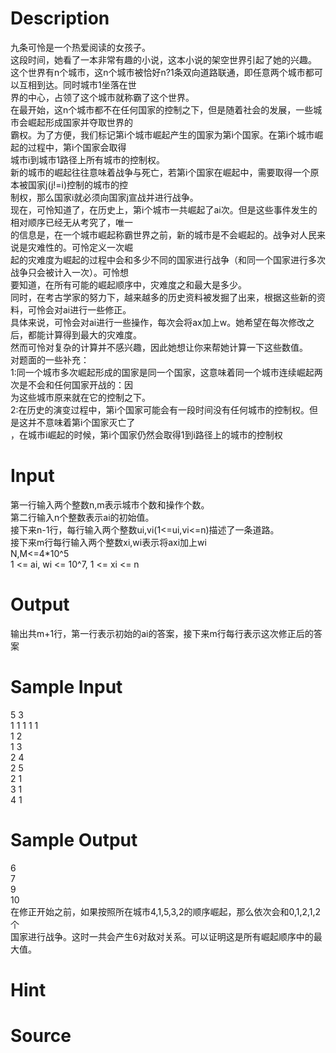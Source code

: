 
# Description

<div class="content"><div>九条可怜是一个热爱阅读的女孩子。</div>
<div></div>
<div>这段时间，她看了一本非常有趣的小说，这本小说的架空世界引起了她的兴趣。</div>
<div></div>
<div>这个世界有n个城市，这n个城市被恰好n?1条双向道路联通，即任意两个城市都可以互相到达。同时城市1坐落在世</div>
<div>界的中心，占领了这个城市就称霸了这个世界。</div>
<div></div>
<div>在最开始，这n个城市都不在任何国家的控制之下，但是随着社会的发展，一些城市会崛起形成国家并夺取世界的</div>
<div>霸权。为了方便，我们标记第i个城市崛起产生的国家为第i个国家。在第i个城市崛起的过程中，第i个国家会取得</div>
<div>城市i到城市1路径上所有城市的控制权。</div>
<div></div>
<div>新的城市的崛起往往意味着战争与死亡，若第i个国家在崛起中，需要取得一个原本被国家j(j!=i)控制的城市的控</div>
<div>制权，那么国家i就必须向国家j宣战并进行战争。</div>
<div></div>
<div>现在，可怜知道了，在历史上，第i个城市一共崛起了ai次。但是这些事件发生的相对顺序已经无从考究了，唯一</div>
<div>的信息是，在一个城市崛起称霸世界之前，新的城市是不会崛起的。战争对人民来说是灾难性的。可怜定义一次崛</div>
<div>起的灾难度为崛起的过程中会和多少不同的国家进行战争（和同一个国家进行多次战争只会被计入一次）。可怜想</div>
<div>要知道，在所有可能的崛起顺序中，灾难度之和最大是多少。</div>
<div></div>
<div>同时，在考古学家的努力下，越来越多的历史资料被发掘了出来，根据这些新的资料，可怜会对ai进行一些修正。</div>
<div>具体来说，可怜会对ai进行一些操作，每次会将ax加上w。她希望在每次修改之后，都能计算得到最大的灾难度。</div>
<div></div>
<div>然而可怜对复杂的计算并不感兴趣，因此她想让你来帮她计算一下这些数值。</div>
<div>对题面的一些补充：</div>
<div>1:同一个城市多次崛起形成的国家是同一个国家，这意味着同一个城市连续崛起两次是不会和任何国家开战的：因</div>
<div>为这些城市原来就在它的控制之下。</div>
<div>2:在历史的演变过程中，第i个国家可能会有一段时间没有任何城市的控制权。但是这并不意味着第i个国家灭亡了</div>
<div>，在城市i崛起的时候，第i个国家仍然会取得1到i路径上的城市的控制权</div>
<div></div>
<div></div>
<div></div>
<div></div>
<div></div>
<div></div></div>

# Input

<div class="content"><div>第一行输入两个整数n,m表示城市个数和操作个数。</div>
<div>第二行输入n个整数表示ai的初始值。</div>
<div>接下来n-1行，每行输入两个整数ui,vi(1&lt;=ui,vi&lt;=n)描述了一条道路。</div>
<div>接下来m行每行输入两个整数xi,wi表示将axi加上wi</div>
<div>N,M&lt;=4*10^5</div>
<div>1 &lt;= ai, wi &lt;= 10^7, 1 &lt;= xi &lt;= n</div>
<div></div></div>

# Output

<div class="content"><div>输出共m+1行，第一行表示初始的ai的答案，接下来m行每行表示这次修正后的答案</div>
<div></div></div>

# Sample Input

<div class="content"><span class="sampledata">5 3<br/>
1 1 1 1 1<br/>
1 2<br/>
1 3<br/>
2 4<br/>
2 5<br/>
2 1<br/>
3 1<br/>
4 1</span></div>

# Sample Output

<div class="content"><span class="sampledata">6<br/>
7<br/>
9<br/>
10<br/>
在修正开始之前，如果按照所在城市4,1,5,3,2的顺序崛起，那么依次会和0,1,2,1,2个<br/>
国家进行战争。这时一共会产生6对敌对关系。可以证明这是所有崛起顺序中的最大值。</span></div>

# Hint

<div class="content"><p></p></div>

# Source

<div class="content"><p><a href="problemset.php?search="></a></p></div>

